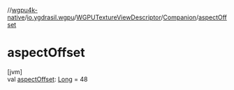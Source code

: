 //[wgpu4k-native](../../../../index.md)/[io.ygdrasil.wgpu](../../index.md)/[WGPUTextureViewDescriptor](../index.md)/[Companion](index.md)/[aspectOffset](aspect-offset.md)

# aspectOffset

[jvm]\
val [aspectOffset](aspect-offset.md): [Long](https://kotlinlang.org/api/core/kotlin-stdlib/kotlin/-long/index.html) = 48